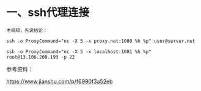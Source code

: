 # 一、ssh代理连接
```
老规矩，先说结论：

ssh -o ProxyCommand="nc -X 5 -x proxy.net:1080 %h %p" user@server.net

ssh -o ProxyCommand="nc -X 5 -x localhost:1081 %h %p" root@13.106.208.193 -p 22
```


参考资料：
 
https://www.jianshu.com/p/f6990f3a52eb
